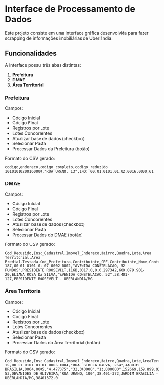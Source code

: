 # Interface de Processamento de Dados

Este projeto consiste em uma interface gráfica desenvolvida para fazer scrapping de informações imobiliárias de Uberlândia.

## Funcionalidades

A interface possui três abas distintas:

1. **Prefeitura**
2. **DMAE**
3. **Área Territorial**

### Prefeitura

Campos:
- Código Inicial
- Código Final
- Registros por Lote
- Lotes Concorrentes
- Atualizar base de dados (checkbox)
- Selecionar Pasta
- Processar Dados da Prefeitura (botão)

Formato do CSV gerado:
```
codigo,endereco,codigo_completo,codigo_reduzido
10101010200160000,"RUA URANO, 13",IMO: 00.01.0101.01.02.0016.0000,61
```

### DMAE

Campos:
- Código Inicial
- Código Final
- Registros por Lote
- Lotes Concorrentes
- Atualizar base de dados (checkbox)
- Selecionar Pasta
- Processar Dados do DMAE (botão)

Formato do CSV gerado:
```
Cod_Reduzido,Insc_Cadastral,Imovel_Endereco,Bairro,Quadra,Lote,Area Territorial,Area Predial,Testada,Cod_Prefeitura,Contribuinte_CPF,Contribuinte_Nome,Contribuinte_Endereco,Contribuinte_CEP,Bairro_Contribuinte
187,00 01 0101 01 07 0002 0002,"AVENIDA CONSTELACAO, 52 - FUNDOS",PRESIDENTE ROOSEVELT,116B,0017,0,0,0,297342,600.079.901-20,ELIANA ROSA DA SILVA,"AVENIDA CONSTELACAO, 52",38.401-127,PRESIDENTE ROOSEVELT - UBERLANDIA/MG
```

### Área Territorial

Campos:
- Código Inicial
- Código Final
- Registros por Lote
- Lotes Concorrentes
- Atualizar base de dados (checkbox)
- Selecionar Pasta
- Processar Dados da Área Territorial (botão)

Formato do CSV gerado:
```
Cod_Reduzido,Insc_Cadastral,Imovel_Endereco,Bairro,Quadra,Lote,AreaTerritorial,AreaPredial,Testada_y,Cod_Prefeitura,Contribuinte_CPF,Contribuinte_Nome,Contribuinte_Endereco,Contribuinte_CEP,Bairro_Contribuinte,CEPImovel
15,00 01 0101 01 01 0005 0004,"RUA ESTRELA DALVA, 254",JARDIM BRASILIA,0064,0005,"4,477375","32,340000","12,000000",152669,159.899.926-53,DEVANIDES DE OLIVEIRA,"RUA URANO, 100",38.401-372,JARDIM BRASILIA - UBERLANDIA/MG,38401372.0
```
